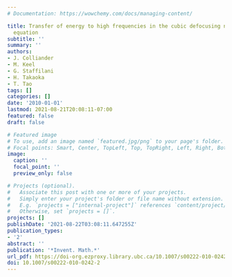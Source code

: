```yaml
---
# Documentation: https://wowchemy.com/docs/managing-content/

title: Transfer of energy to high frequencies in the cubic defocusing nonlinear Schrödinger
  equation
subtitle: ''
summary: ''
authors:
- J. Colliander
- M. Keel
- G. Staffilani
- H. Takaoka
- T. Tao
tags: []
categories: []
date: '2010-01-01'
lastmod: 2021-08-21T20:08:11-07:00
featured: false
draft: false

# Featured image
# To use, add an image named `featured.jpg/png` to your page's folder.
# Focal points: Smart, Center, TopLeft, Top, TopRight, Left, Right, BottomLeft, Bottom, BottomRight.
image:
  caption: ''
  focal_point: ''
  preview_only: false

# Projects (optional).
#   Associate this post with one or more of your projects.
#   Simply enter your project's folder or file name without extension.
#   E.g. `projects = ["internal-project"]` references `content/project/deep-learning/index.md`.
#   Otherwise, set `projects = []`.
projects: []
publishDate: '2021-08-22T03:08:11.647255Z'
publication_types:
- '2'
abstract: ''
publication: '*Invent. Math.*'
url_pdf: https://doi-org.ezproxy.library.ubc.ca/10.1007/s00222-010-0242-2
doi: 10.1007/s00222-010-0242-2
---
```

